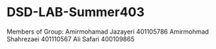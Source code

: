 # DSD-LAB-Summer403
Members of Group:
Amirmohamad Jazayeri 401105786<n>
Amirmohmad Shahrezaei 401110567
Ali Safari 400109865
